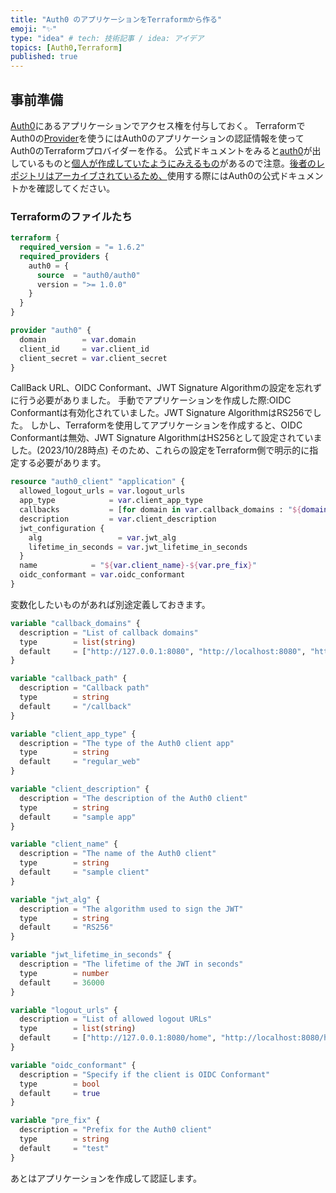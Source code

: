 ```yaml
---
title: "Auth0 のアプリケーションをTerraformから作る"
emoji: "✨"
type: "idea" # tech: 技術記事 / idea: アイデア
topics: [Auth0,Terraform]
published: true
---
```


## 事前準備

[Auth0](https://auth0.com/docs/get-started/auth0-overview)にあるアプリケーションでアクセス権を付与しておく。
TerraformでAuth0の[Provider](https://github.com/auth0/terraform-provider-auth0)を使うにはAuth0のアプリケーションの認証情報を使ってAuth0のTerraformプロバイダーを作る。
公式ドキュメントをみると[auth0](https://registry.terraform.io/providers/auth0/auth0/latest/docs)が出しているものと[個人が作成していたようにみえるもの](https://registry.terraform.io/providers/alexkappa/auth0/latest/docs)があるので注意。[後者のレポジトリはアーカイブされているため、](https://github.com/alexkappa/terraform-provider-auth0)使用する際にはAuth0の公式ドキュメントかを確認してください。

### Terraformのファイルたち

```provider.tf
terraform {
  required_version = "= 1.6.2"
  required_providers {
    auth0 = {
      source  = "auth0/auth0"
      version = ">= 1.0.0"
    }
  }
}

provider "auth0" {
  domain        = var.domain
  client_id     = var.client_id
  client_secret = var.client_secret
}
```

CallBack URL、OIDC Conformant、JWT Signature Algorithmの設定を忘れずに行う必要がありました。
手動でアプリケーションを作成した際:OIDC Conformantは有効化されていました。JWT Signature AlgorithmはRS256でした。
しかし、Terraformを使用してアプリケーションを作成すると、OIDC Conformantは無効、JWT Signature AlgorithmはHS256として設定されていました。(2023/10/28時点) そのため、これらの設定をTerraform側で明示的に指定する必要があります。

```main.tf
resource "auth0_client" "application" {
  allowed_logout_urls = var.logout_urls
  app_type            = var.client_app_type
  callbacks           = [for domain in var.callback_domains : "${domain}${var.callback_path}"]
  description         = var.client_description
  jwt_configuration {
    alg                 = var.jwt_alg
    lifetime_in_seconds = var.jwt_lifetime_in_seconds
  }
  name            = "${var.client_name}-${var.pre_fix}"
  oidc_conformant = var.oidc_conformant
}
```

変数化したいものがあれば別途定義しておきます。

```variables.tf
variable "callback_domains" {
  description = "List of callback domains"
  type        = list(string)
  default     = ["http://127.0.0.1:8080", "http://localhost:8080", "http://127.0.0.1:5000", "http://localhost:5000"]
}

variable "callback_path" {
  description = "Callback path"
  type        = string
  default     = "/callback"
}

variable "client_app_type" {
  description = "The type of the Auth0 client app"
  type        = string
  default     = "regular_web"
}

variable "client_description" {
  description = "The description of the Auth0 client"
  type        = string
  default     = "sample app"
}

variable "client_name" {
  description = "The name of the Auth0 client"
  type        = string
  default     = "sample client"
}

variable "jwt_alg" {
  description = "The algorithm used to sign the JWT"
  type        = string
  default     = "RS256"
}

variable "jwt_lifetime_in_seconds" {
  description = "The lifetime of the JWT in seconds"
  type        = number
  default     = 36000
}

variable "logout_urls" {
  description = "List of allowed logout URLs"
  type        = list(string)
  default     = ["http://127.0.0.1:8080/home", "http://localhost:8080/home", "http://127.0.0.1:5000/home", "http://localhost:5000/home"]
}

variable "oidc_conformant" {
  description = "Specify if the client is OIDC Conformant"
  type        = bool
  default     = true
}

variable "pre_fix" {
  description = "Prefix for the Auth0 client"
  type        = string
  default     = "test"
}

```

あとはアプリケーションを作成して認証します。

